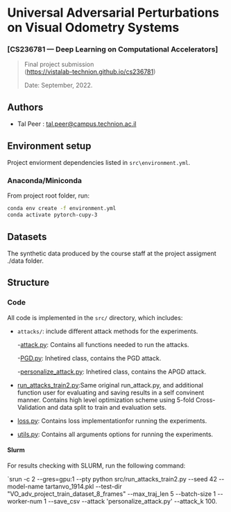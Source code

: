 # Universal Adversarial Perturbations on Visual Odometry Systems
### [**CS236781 — Deep Learning on Computational Accelerators**]
> Final project submission <br> (https://vistalab-technion.github.io/cs236781)
>
> Date: September, 2022. 
## Authors

* Tal Peer : tal.peer@campus.technion.ac.il

## Environment setup

Project enviorment dependencies listed in 
`src\environment.yml`.
### Anaconda/Miniconda

From project root folder, run:
```bash
conda env create -f environment.yml
conda activate pytorch-cupy-3
```

## Datasets
The synthetic data produced by the course staff at the project assigment ./data folder.

## Structure

### Code

All code is implemented in the `src/` directory, which includes:

* `attacks/`: include different attack methods for the experiments.


    -[attack.py](src/attack.py): Contains all functions needed to run the attacks.

    -[PGD.py](src/PGD.py): Inhetired class, contains the PGD attack.
    
    -[personalize_attack.py](src/persenalize.py): Inhetired class, contains the APGD attack.

* [run_attacks_train2.py](src/run_attacks_train2.py):Same original run_attack.py, and additional function user for evaluating and saving results in a self convinent manner. Contains high level optimization scheme using 5-fold Cross-Validation and data split to train and evaluation sets.
* [loss.py](src/loss.py): Contains loss implementationfor running the experiments.
* [utils.py](src/utils.py): Contains all arguments options for running the experiments.


#### Slurm
For results checking with SLURM, run the following command:

`srun -c 2 --gres=gpu:1 --pty python src/run_attacks_train2.py --seed 42 --model-name tartanvo_1914.pkl --test-dir "VO_adv_project_train_dataset_8_frames"  --max_traj_len 5 --batch-size 1 --worker-num 1 --save_csv --attack 'personalize_attack.py' --attack_k 100.
